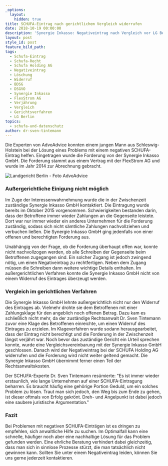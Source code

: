 ```yaml
---
_options:
  layout:
    hidden: true
title: SCHUFA-Eintrag nach gerichtlichem Vergleich widerrufen
date: 2018-10-19 00:00:00
description: 'Synergie Inkasso: Negativeintrag nach Vergleich vor LG Berlin widerrufen'
layout: post
style_id: post
feature_bild_path:
tags:
  - Schufa-Eintrag
  - Schufa-Recht
  - Schufa Holding AG
  - Negativeintrag
  - Löschung
  - Widerruf
  - BDSG
  - DSGVO
  - Synergie Inkasso
  - FlexStrom AG
  - Verjährung
  - Vergleich
  - Gerichtsverfahren
  - LG Berlin
topics:
  - schufa-und-datenschutz
author: dr-sven-tintemann
---
```


Die Experten von AdvoAdvice konnten einem jungen Mann aus Schleswig-Holstein bei der Lösung eines Problems mit einem negativen SCHUFA-Eintrag helfen. Eingetragen wurde die Forderung von der Synergie Inkasso GmbH. Die Forderung stammt aus einem Vertrag mit der FlexStrom AG und wurde im Jahr 2014 zur Abrechnung gebracht.

![Landgericht Berlin - Foto AdvoAdvice](/uploads/lg-berlin---spreeblick-1.jpg "Vergleich mit Synergie Inkasso für Flex Strom AG")

### Außergerichtliche Einigung nicht möglich

Im Zuge der Interessenwahrnehmung wurde die in der Zwischenzeit zuständige Synergie Inkasso GmbH kontaktiert. Die Eintragung wurde bereits im Oktober 2015 vorgenommen. Schwierigkeiten bestanden darin, dass der Betroffene immer wieder Zahlungen an die Gegenseite leistete. Dort war nur immer wieder ein anderes Unternehmen für die Forderung zuständig, sodass sich nicht sämtliche Zahlungen nachvollziehen und verbuchen ließen. Die Synergie Inkasso GmbH ging jedenfalls von einer offenen und berechtigten Forderung aus.

Unabhängig von der Frage, ob die Forderung überhaupt offen war, konnte nicht nachvollzogen werden, ob alle Schreiben der Gegenseite beim Betroffenen zugegangen sind. Ein solcher Zugang ist jedoch zwingend nötig, um einen Negativeintrag zu rechtfertigen. Neben dem Zugang müssen die Schreiben dann weitere wichtige Details enthalten. Im außergerichtlichen Verfahren konnte die Synergie Inkasso GmbH nicht von einem Widerruf des Eintrages überzeugt werden.

### Vergleich im gerichtlichen Verfahren

Die Synergie Inkasso GmbH lehnte außergerichtlich nicht nur den Widerruf des Eintrages ab. Vielmehr drohte sie dem Betroffenen mit einer Zahlungsklage für den angeblich noch offenen Betrag. Dazu kam es schließlich nicht mehr, da der zuständige Rechtsanwalt Dr. Sven Tintemann zuvor eine Klage des Betroffenen einreichte, um einen Widerruf des Eintrages zu erzielen. Im Klageverfahren wurde sodann herausgearbeitet, dass der Eintrag nicht berechtigt und die Forderung in der Zwischenzeit längst verjährt war. Noch bevor das zuständige Gericht ein Urteil sprechen konnte, wurde eine Vergleichsvereinbarung mit der Synergie Inkasso GmbH geschlossen. Danach wird der Negativeintrag bei der SCHUFA Holding AG widerrufen und die Forderung wird nicht weiter geltend gemacht. Die Synergie Inkasso GmbH übernimmt ferner einen Teil der Rechtsanwaltskosten.

Der SCHUFA-Experte Dr. Sven Tintemann resümierte: "Es ist immer wieder erstaunlich, wie lange Unternehmen auf einer SCHUFA-Eintragung beharren. Es braucht häufig eine gehörige Portion Geduld, um ein solches Problem zu lösen. Traut man sich jedoch, den Weg bis zum Ende zu gehen, ist dieser oftmals von Erfolg gekrönt. Dreh- und Angelpunkt ist dabei jedoch eine saubere juristische Argumentation."

### Fazit

Bei Problemen mit negativen SCHUFA-Einträgen ist es dringen zu empfehlen, sich anwaltliche Hilfe zu suchen. Im Optimalfall kann eine schnelle, häufiger noch aber eine nachhaltige Lösung für das Problem gefunden werden. Eine ehrliche Beratung verhindert dabei gleichzeitig, dass man sich in sinnlose Prozesse stürzt, die man tatsächlich nicht gewinnen kann. Sollten Sie unter einem Negativeintrag leiden, können Sie uns gerne jederzeit kontaktieren.